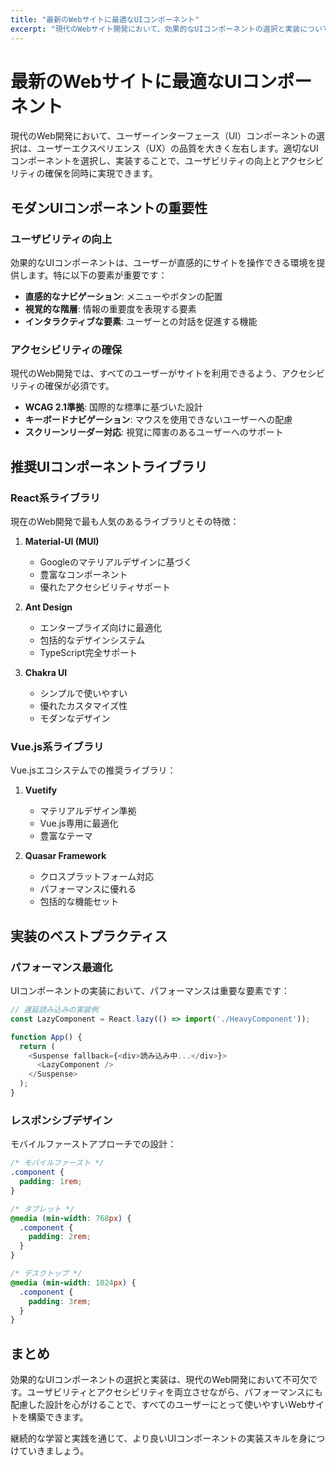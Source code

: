 ```yaml
---
title: "最新のWebサイトに最適なUIコンポーネント"
excerpt: "現代のWebサイト開発において、効果的なUIコンポーネントの選択と実装について詳しく解説します。ユーザビリティとアクセシビリティを両立させるコンポーネント設計のベストプラクティスをご紹介。"
---
```


# 最新のWebサイトに最適なUIコンポーネント

現代のWeb開発において、ユーザーインターフェース（UI）コンポーネントの選択は、ユーザーエクスペリエンス（UX）の品質を大きく左右します。適切なUIコンポーネントを選択し、実装することで、ユーザビリティの向上とアクセシビリティの確保を同時に実現できます。

## モダンUIコンポーネントの重要性

### ユーザビリティの向上

効果的なUIコンポーネントは、ユーザーが直感的にサイトを操作できる環境を提供します。特に以下の要素が重要です：

- **直感的なナビゲーション**: メニューやボタンの配置
- **視覚的な階層**: 情報の重要度を表現する要素
- **インタラクティブな要素**: ユーザーとの対話を促進する機能

### アクセシビリティの確保

現代のWeb開発では、すべてのユーザーがサイトを利用できるよう、アクセシビリティの確保が必須です。

- **WCAG 2.1準拠**: 国際的な標準に基づいた設計
- **キーボードナビゲーション**: マウスを使用できないユーザーへの配慮
- **スクリーンリーダー対応**: 視覚に障害のあるユーザーへのサポート

## 推奨UIコンポーネントライブラリ

### React系ライブラリ

現在のWeb開発で最も人気のあるライブラリとその特徴：

1. **Material-UI (MUI)**
   - Googleのマテリアルデザインに基づく
   - 豊富なコンポーネント
   - 優れたアクセシビリティサポート

2. **Ant Design**
   - エンタープライズ向けに最適化
   - 包括的なデザインシステム
   - TypeScript完全サポート

3. **Chakra UI**
   - シンプルで使いやすい
   - 優れたカスタマイズ性
   - モダンなデザイン

### Vue.js系ライブラリ

Vue.jsエコシステムでの推奨ライブラリ：

1. **Vuetify**
   - マテリアルデザイン準拠
   - Vue.js専用に最適化
   - 豊富なテーマ

2. **Quasar Framework**
   - クロスプラットフォーム対応
   - パフォーマンスに優れる
   - 包括的な機能セット

## 実装のベストプラクティス

### パフォーマンス最適化

UIコンポーネントの実装において、パフォーマンスは重要な要素です：

```javascript
// 遅延読み込みの実装例
const LazyComponent = React.lazy(() => import('./HeavyComponent'));

function App() {
  return (
    <Suspense fallback={<div>読み込み中...</div>}>
      <LazyComponent />
    </Suspense>
  );
}
```

### レスポンシブデザイン

モバイルファーストアプローチでの設計：

```css
/* モバイルファースト */
.component {
  padding: 1rem;
}

/* タブレット */
@media (min-width: 768px) {
  .component {
    padding: 2rem;
  }
}

/* デスクトップ */
@media (min-width: 1024px) {
  .component {
    padding: 3rem;
  }
}
```

## まとめ

効果的なUIコンポーネントの選択と実装は、現代のWeb開発において不可欠です。ユーザビリティとアクセシビリティを両立させながら、パフォーマンスにも配慮した設計を心がけることで、すべてのユーザーにとって使いやすいWebサイトを構築できます。

継続的な学習と実践を通じて、より良いUIコンポーネントの実装スキルを身につけていきましょう。
